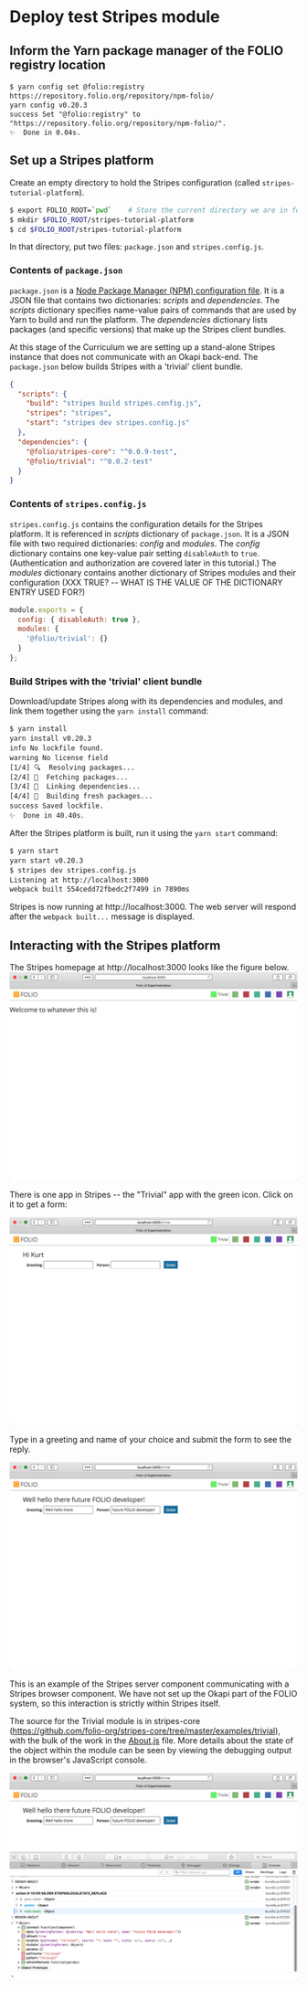 # Deploy test Stripes module

## Inform the Yarn package manager of the FOLIO registry location

```
$ yarn config set @folio:registry https://repository.folio.org/repository/npm-folio/
yarn config v0.20.3
success Set "@folio:registry" to "https://repository.folio.org/repository/npm-folio/".
✨  Done in 0.04s.
```

## Set up a Stripes platform

Create an empty directory to hold the Stripes configuration (called `stripes-tutorial-platform`).

```bash
$ export FOLIO_ROOT=`pwd`    # Store the current directory we are in for later use
$ mkdir $FOLIO_ROOT/stripes-tutorial-platform
$ cd $FOLIO_ROOT/stripes-tutorial-platform
```

In that directory, put two files: `package.json` and `stripes.config.js`.

### Contents of `package.json`

`package.json` is a [Node Package Manager (NPM) configuration file](https://docs.npmjs.com/files/package.json). It is a JSON file that contains two dictionaries: _scripts_ and _dependencies_.  The _scripts_ dictionary specifies name-value pairs of commands that are used by Yarn to build and run the platform.  The _dependencies_ dictionary lists packages (and specific versions) that make up the Stripes client bundles.

At this stage of the Curriculum we are setting up a stand-alone Stripes instance that does not communicate with an Okapi back-end.  The `package.json` below builds Stripes with a 'trivial' client bundle.

```json
{
  "scripts": {
    "build": "stripes build stripes.config.js",
    "stripes": "stripes",
    "start": "stripes dev stripes.config.js"
  },
  "dependencies": {
    "@folio/stripes-core": "^0.0.9-test",
    "@folio/trivial": "^0.0.2-test"
  }
}
```

### Contents of `stripes.config.js`
`stripes.config.js` contains the configuration details for the Stripes platform.  It is referenced in _scripts_ dictionary of `package.json`.  It is a JSON file with two required dictionaries: _config_ and _modules_.  The _config_ dictionary contains one key-value pair setting `disableAuth` to `true`.  (Authentication and authorization are covered later in this tutorial.)  The _modules_ dictionary contains another dictionary of Stripes modules and their configuration (XXX TRUE? -- WHAT IS THE VALUE OF THE DICTIONARY ENTRY USED FOR?)

```javascript
module.exports = {
  config: { disableAuth: true },
  modules: {
    '@folio/trivial': {}
  }
};
```
### Build Stripes with the 'trivial' client bundle

Download/update Stripes along with its dependencies and modules, and link them together using the `yarn install` command:

```bash
$ yarn install
yarn install v0.20.3
info No lockfile found.
warning No license field
[1/4] 🔍  Resolving packages...
[2/4] 🚚  Fetching packages...
[3/4] 🔗  Linking dependencies...
[4/4] 📃  Building fresh packages...
success Saved lockfile.
✨  Done in 40.40s.
```

After the Stripes platform is built, run it using the `yarn start` command:

```bash
$ yarn start
yarn start v0.20.3
$ stripes dev stripes.config.js
Listening at http://localhost:3000
webpack built 554cedd72fbedc2f7499 in 7890ms
```

Stripes is now running at http://localhost:3000. The web server will respond after the `webpack built...` message is displayed.

## Interacting with the Stripes platform

The Stripes homepage at http://localhost:3000 looks like the figure below.
![Stripes homepage](pics/01_Stripes_homepage.png)

There is one app in Stripes -- the "Trivial" app with the green icon.  Click on it to get a form:

![Trivial homepage](pics/01_Trivial_homepage.png)

Type in a greeting and name of your choice and submit the form to see the reply.

![Trivial reply](pics/01_Trivial_reply.png)

This is an example of the Stripes server component communicating with a Stripes browser component.  We have not set up the Okapi part of the FOLIO system, so this interaction is strictly within Stripes itself.

The source for the Trivial module is in stripes-core (https://github.com/folio-org/stripes-core/tree/master/examples/trivial), with the bulk of the work in the [About.js](https://github.com/folio-org/stripes-core/blob/master/examples/trivial/About.js) file.  More details about the state of the object within the module can be seen by viewing the debugging output in the browser's JavaScript console.

![Trivial reply with browser JavaScript console](pics/01_Trivial_reply_with_js_console.png)
